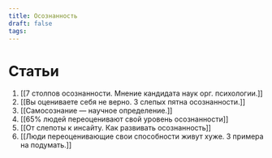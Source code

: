 ```yaml
---
title: Осознанность
draft: false
tags:
---
```

# Статьи
1. [[7 столпов осознанности. Мнение кандидата наук орг. психологии.]]
2. [[Вы оцениваете себя не верно. 3 слепых пятна осознанности.]]
3. [[Самосознание — научное определение.]]
4. [[65% людей переоценивают свой уровень осознанности]]
5. [[От слепоты к инсайту.  Как развивать осознанность]]
6. [[Люди переоценивающие свои способности живут хуже. 3 примера на подумать.]]